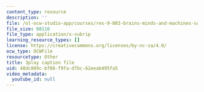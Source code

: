 ```yaml
---
content_type: resource
description: ''
file: /ol-ocw-studio-app/courses/res-9-003-brains-minds-and-machines-summer-course-summer-2015/48dc809cbf06f9fad7bc62eeab495fa5_RTmoWFZQ-WE.srt
file_size: 88116
file_type: application/x-subrip
learning_resource_types: []
license: https://creativecommons.org/licenses/by-nc-sa/4.0/
ocw_type: OCWFile
resourcetype: Other
title: 3play caption file
uid: 48dc809c-bf06-f9fa-d7bc-62eeab495fa5
video_metadata:
  youtube_id: null
---
```

